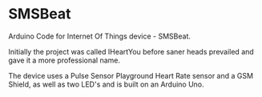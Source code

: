 # SMSBeat
Arduino Code for Internet Of Things device - SMSBeat.

Initially the project was called IHeartYou before saner heads prevailed and gave it a more professional name.

The device uses a Pulse Sensor Playground Heart Rate sensor and a GSM Shield, as well as two LED's and is built on an Arduino Uno. 
